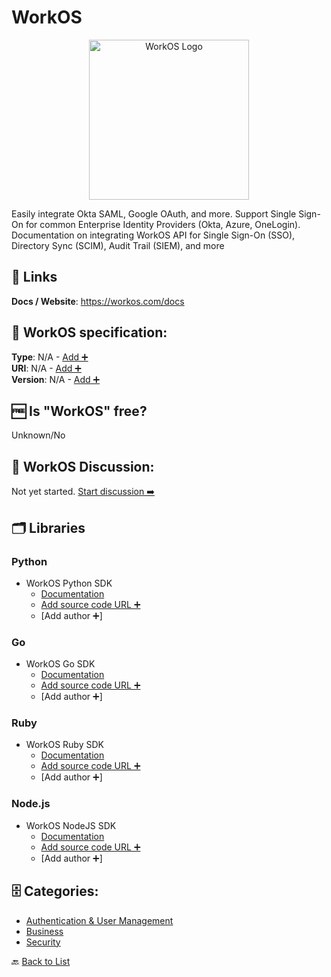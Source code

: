 # WorkOS
<p align="center">
    <img width="256" src="https://raw.githubusercontent.com/apis-list/apis-list/main/apis/workos/logo_256x256.png" alt="WorkOS Logo"/>
</p>
Easily integrate Okta SAML, Google OAuth, and more. Support Single Sign-On for common Enterprise Identity Providers (Okta, Azure, OneLogin). Documentation on integrating WorkOS API for Single Sign-On (SSO), Directory Sync (SCIM), Audit Trail (SIEM), and more

##  🔗 Links
**Docs / Website**: https://workos.com/docs

## 🧬 WorkOS specification:
**Type**: N/A - [Add ➕](https://github.com/apis-list/apis-list/edit/main/apis-list.yaml)  
**URI**: N/A - [Add ➕](https://github.com/apis-list/apis-list/edit/main/apis-list.yaml)  
**Version**: N/A - [Add ➕](https://github.com/apis-list/apis-list/edit/main/apis-list.yaml)

## 🆓 Is "WorkOS" free?
 Unknown/No 

## 💬 WorkOS Discussion:
Not yet started. [Start discussion ➡️](https://github.com/apis-list/apis-list/discussions/new)

## 🗂️ Libraries
### Python
- WorkOS Python SDK
    - [Documentation](https://docs.workos.com/sdk/python)
    - [Add source code URL ➕]()
    - [Add author ➕]

### Go
- WorkOS Go SDK
    - [Documentation](https://docs.workos.com/sdk/go)
    - [Add source code URL ➕]()
    - [Add author ➕]

### Ruby
- WorkOS Ruby SDK
    - [Documentation](https://docs.workos.com/sdk/ruby)
    - [Add source code URL ➕]()
    - [Add author ➕]

### Node.js
- WorkOS NodeJS SDK
    - [Documentation](https://docs.workos.com/sdk/node)
    - [Add source code URL ➕]()
    - [Add author ➕]


## 🗄️ Categories:
- [Authentication & User Management](https://github.com/apis-list/apis-list#authentication--user-management-)
- [Business](https://github.com/apis-list/apis-list#business-)
- [Security](https://github.com/apis-list/apis-list#security-)

🔙  [Back to List](https://github.com/apis-list/apis-list)
